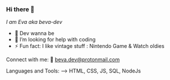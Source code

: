 ### Hi there 👋 
*I am Eva aka beva-dev*

- 🌱 Dev wanna be
- 🤔 I’m looking for help with coding
- ⚡ Fun fact: I like vintage stuff : Nintendo Game & Watch oldies

Connect with me:
📧 beva.dev@protonmail.com

Languages and Tools:
--> HTML, CSS, JS, SQL, NodeJs
